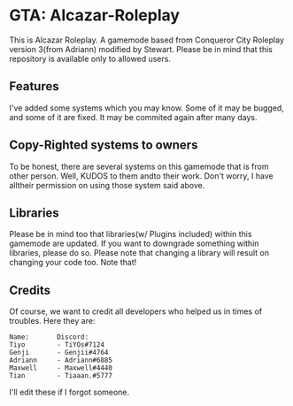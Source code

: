 # GTA: Alcazar-Roleplay

This is Alcazar Roleplay. A gamemode based from Conqueror City Roleplay version 3(from Adriann) modified by Stewart.
Please be in mind that this repository is available only to allowed users. 

## Features

I've added some systems which you may know. Some of it may be bugged, and some of it are fixed. It may be commited again after many days.

## Copy-Righted systems to owners
To be honest, there are several systems on this gamemode that is from other person. Well, KUDOS to them andto their work. Don't worry, I have alltheir permission on using those system said above.

## Libraries
Please be in mind too that libraries(w/ Plugins included) within this gamemode are updated. If you want to downgrade something within libraries, please do so. Please note that changing a library will result on changing your code too. Note that!

## Credits
Of course, we want to credit all developers who helped us in times of troubles. Here they are:

```
Name:       Discord:
Tiyo        - TiYOs#7124
Genji       - Genjii#4764
Adriann     - Adriann#6885
Maxwell     - Maxwell#4440
Tian        - Tiaaan.#5777
```

I'll edit these if I forgot someone.
